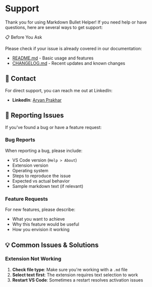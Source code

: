 # Support

Thank you for using Markdown Bullet Helper! If you need help or have questions, here are several ways to get support:


📋 Before You Ask

Please check if your issue is already covered in our documentation:

- [README.md](README.md) - Basic usage and features
- [CHANGELOG.md](CHANGELOG.md) - Recent updates and known changes

## 📧 Contact

For direct support, you can reach me out at LinkedIn:
- **LinkedIn**: [Aryan Prakhar](https://www.linkedin.com/in/aryan-prakhar/)

## 🐛 Reporting Issues

If you've found a bug or have a feature request:

### Bug Reports
When reporting a bug, please include:
- VS Code version (`Help > About`)
- Extension version
- Operating system
- Steps to reproduce the issue
- Expected vs actual behavior
- Sample markdown text (if relevant)

### Feature Requests
For new features, please describe:
- What you want to achieve
- Why this feature would be useful
- How you envision it working

## 💡 Common Issues & Solutions

### Extension Not Working
1. **Check file type**: Make sure you're working with a `.md` file
2. **Select text first**: The extension requires text selection to work
3. **Restart VS Code**: Sometimes a restart resolves activation issues

